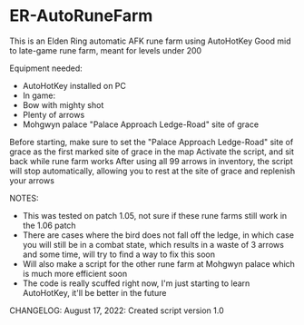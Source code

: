 # ER-AutoRuneFarm
This is an Elden Ring automatic AFK rune farm using AutoHotKey
Good mid to late-game rune farm, meant for levels under 200

Equipment needed:
- AutoHotKey installed on PC
- In game:
- Bow with mighty shot
- Plenty of arrows
- Mohgwyn palace "Palace Approach Ledge-Road" site of grace

Before starting, make sure to set the "Palace Approach Ledge-Road" site of grace as the first marked site of grace in the map
Activate the script, and sit back while rune farm works
After using all 99 arrows in inventory, the script will stop automatically, allowing you to rest at the site of grace and replenish your arrows

NOTES:
- This was tested on patch 1.05, not sure if these rune farms still work in the 1.06 patch
- There are cases where the bird does not fall off the ledge, in which case you will still be in a combat state, which results in a waste of 3 arrows and some time, will try to find a way to fix this soon
- Will also make a script for the other rune farm at Mohgwyn palace which is much more efficient soon
- The code is really scuffed right now, I'm just starting to learn AutoHotKey, it'll be better in the future

CHANGELOG:
August 17, 2022: Created script version 1.0
